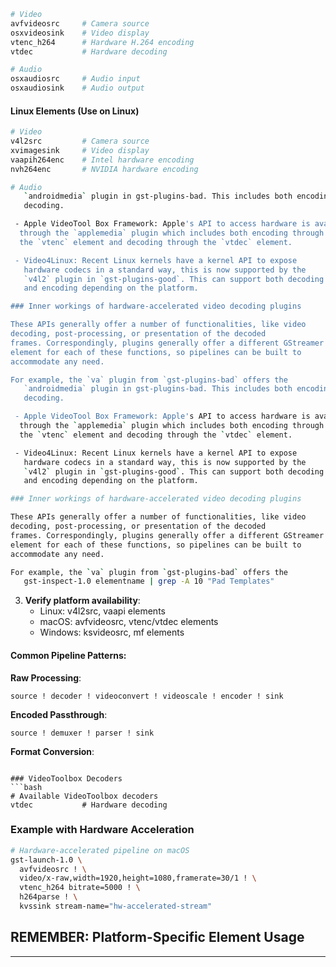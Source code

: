 ```bash
# Video
avfvideosrc     # Camera source
osxvideosink    # Video display
vtenc_h264      # Hardware H.264 encoding
vtdec           # Hardware decoding

# Audio  
osxaudiosrc     # Audio input
osxaudiosink    # Audio output
```

#### Linux Elements (Use on Linux)
```bash
# Video
v4l2src         # Camera source
xvimagesink     # Video display
vaapih264enc    # Intel hardware encoding
nvh264enc       # NVIDIA hardware encoding

# Audio
   `androidmedia` plugin in gst-plugins-bad. This includes both encoding and
   decoding.

 - Apple VideoTool Box Framework: Apple's API to access hardware is available
  through the `applemedia` plugin which includes both encoding through
  the `vtenc` element and decoding through the `vtdec` element.

 - Video4Linux: Recent Linux kernels have a kernel API to expose
   hardware codecs in a standard way, this is now supported by the
   `v4l2` plugin in `gst-plugins-good`. This can support both decoding
   and encoding depending on the platform.

### Inner workings of hardware-accelerated video decoding plugins

These APIs generally offer a number of functionalities, like video
decoding, post-processing, or presentation of the decoded
frames. Correspondingly, plugins generally offer a different GStreamer
element for each of these functions, so pipelines can be built to
accommodate any need.

For example, the `va` plugin from `gst-plugins-bad` offers the
   `androidmedia` plugin in gst-plugins-bad. This includes both encoding and
   decoding.

 - Apple VideoTool Box Framework: Apple's API to access hardware is available
  through the `applemedia` plugin which includes both encoding through
  the `vtenc` element and decoding through the `vtdec` element.

 - Video4Linux: Recent Linux kernels have a kernel API to expose
   hardware codecs in a standard way, this is now supported by the
   `v4l2` plugin in `gst-plugins-good`. This can support both decoding
   and encoding depending on the platform.

### Inner workings of hardware-accelerated video decoding plugins

These APIs generally offer a number of functionalities, like video
decoding, post-processing, or presentation of the decoded
frames. Correspondingly, plugins generally offer a different GStreamer
element for each of these functions, so pipelines can be built to
accommodate any need.

For example, the `va` plugin from `gst-plugins-bad` offers the
   gst-inspect-1.0 elementname | grep -A 10 "Pad Templates"
   ```

3. **Verify platform availability**:
   - Linux: v4l2src, vaapi elements
   - macOS: avfvideosrc, vtenc/vtdec elements  
   - Windows: ksvideosrc, mf elements

#### Common Pipeline Patterns:

**Raw Processing**:
```
source ! decoder ! videoconvert ! videoscale ! encoder ! sink
```

**Encoded Passthrough**:
```
source ! demuxer ! parser ! sink
```

**Format Conversion**:
```

### VideoToolbox Decoders
```bash
# Available VideoToolbox decoders
vtdec           # Hardware decoding
```

### Example with Hardware Acceleration
```bash
# Hardware-accelerated pipeline on macOS
gst-launch-1.0 \
  avfvideosrc ! \
  video/x-raw,width=1920,height=1080,framerate=30/1 ! \
  vtenc_h264 bitrate=5000 ! \
  h264parse ! \
  kvssink stream-name="hw-accelerated-stream"
```

## REMEMBER: Platform-Specific Element Usage


---

